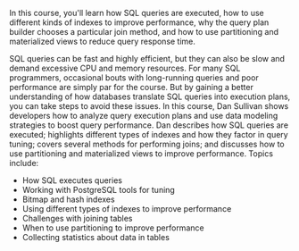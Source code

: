In this course, you'll learn how SQL queries are executed, how to use different kinds of indexes to improve performance, why the query plan builder chooses a particular join method, and how to use partitioning and materialized views to reduce query response time.

SQL queries can be fast and highly efficient, but they can also be slow and demand excessive CPU and memory resources. For many SQL programmers, occasional bouts with long-running queries and poor performance are simply par for the course. But by gaining a better understanding of how databases translate SQL queries into execution plans, you can take steps to avoid these issues. In this course, Dan Sullivan shows developers how to analyze query execution plans and use data modeling strategies to boost query performance. Dan describes how SQL queries are executed; highlights different types of indexes and how they factor in query tuning; covers several methods for performing joins; and discusses how to use partitioning and materialized views to improve performance.
Topics include:
* How SQL executes queries
* Working with PostgreSQL tools for tuning
* Bitmap and hash indexes
* Using different types of indexes to improve performance
* Challenges with joining tables
* When to use partitioning to improve performance
* Collecting statistics about data in tables
